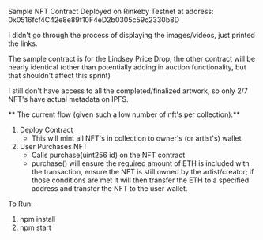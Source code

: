 Sample NFT Contract Deployed on Rinkeby Testnet at address: 0x0516fcf4C42e8e89f10F4eD2b0305c59c2330b8D

I didn't go through the process of displaying the images/videos, just printed the links.

The sample contract is for the Lindsey Price Drop, the other contract will be nearly identical (other than potentially adding in auction functionality, but that shouldn't affect this sprint)

I still don't have access to all the completed/finalized artwork, so only 2/7 NFT's have actual metadata on IPFS.


**
The current flow (given such a low number of nft's per collection):**
1. Deploy Contract 
    - This will mint all NFT's in collection to owner's (or artist's) wallet
2. User Purchases NFT   
    - Calls purchase(uint256 id) on the NFT contract
    -  purchase() will ensure the required amount of ETH is included with the transaction, ensure the NFT is still owned by the artist/creator; if those conditions are met it will then transfer the ETH to a specified address and transfer the NFT to the user wallet.



To Run:

1. npm install
2. npm start
